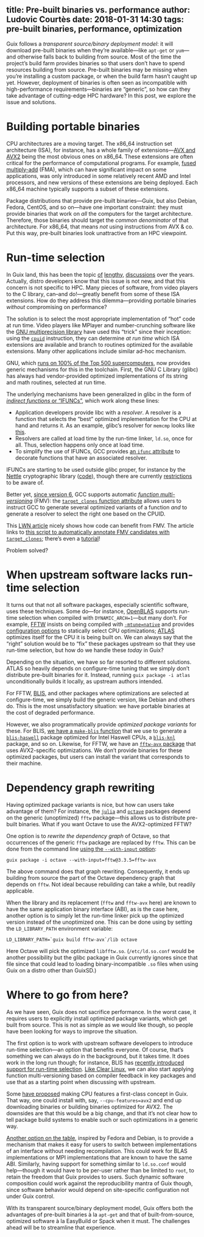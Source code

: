 title: Pre-built binaries vs. performance
author: Ludovic Courtès
date: 2018-01-31 14:30
tags: pre-built binaries, performance, optimization
---

Guix follows a _transparent source/binary deployment model_: it will
download pre-built binaries when they’re available—like `apt-get` or
`yum`—and otherwise falls back to building from source.  Most of the
time the project’s build farm provides binaries so that users don’t have
to spend resources building from source.  Pre-built binaries may be
missing when you’re installing a custom package, or when the build farm
hasn’t caught up yet.  However, deployment of binaries is often seen as
incompatible with high-performance requirements—binaries are “generic”,
so how can they take advantage of cutting-edge HPC hardware?  In this
post, we explore the issue and solutions.

# Building portable binaries

CPU architectures are a moving target.  The x86\_64 instruction set
architecture (ISA), for instance, has a whole family of extensions—[AVX
and AVX2](https://en.wikipedia.org/wiki/Advanced_Vector_Extensions)
being the most obvious ones on x86\_64.  These extensions are often
critical for the performance of computational programs.  For example,
[fused multiply-add](https://en.wikipedia.org/wiki/FMA_instruction_set)
(FMA), which can have significant impact on some applications, was only
introduced in some relatively recent AMD and Intel processors, and new
versions of these extensions are being deployed.  Each x86\_64 machine
typically supports a subset of these extensions.

Package distributions that provide pre-built binaries—Guix, but also
Debian, Fedora, CentOS, and so on—have one important constraint: they
must provide binaries that work on _all_ the computers for the target
architecture.  Therefore, those binaries should target the _common
denominator_ of that architecture.  For x86\_64, that means _not_ using
instructions from AVX & co.  Put this way, pre-built binaries look
unattractive from an HPC viewpoint.

# Run-time selection

In Guix land, this has been the topic
[of](https://lists.gnu.org/archive/html/guix-devel/2016-10/msg00005.html)
[lengthy](https://lists.gnu.org/archive/html/guix-devel/2017-08/msg00155.html),
[discussions](https://lists.gnu.org/archive/html/guix-devel/2017-09/msg00002.html)
over the years.  Actually, distro developers know that this issue is not
new, and that this concern is not specific to HPC.  Many pieces of
software, from video players to the C library, can–and do!—greatly
benefit from some of these ISA extensions.  How do they address this
dilemma—providing portable binaries _without_ compromising on
performance?

The solution is to select the most appropriate implementation of “hot”
code at run time.  Video players like MPlayer and number-crunching
software like the [GNU multiprecision library](https://gmplib.org/) have
used this “trick” since their inception: using the
[`cpuid`](https://en.wikipedia.org/wiki/Cpuid) instruction, they can
determine _at run time_ which ISA extensions are available and branch to
routines optimized for the available extensions.  Many other
applications include similar ad-hoc mechanism.

GNU, which [runs on 100% of the Top 500
supercomputers](https://www.top500.org/statistics/list/), now provides
generic mechanisms for this in the toolchain.  First, the GNU C Library
(glibc) has always had vendor-provided optimized implementations of its
string and math routines, selected at run time.

The underlying mechanisms have been generalized in glibc in the form of
[_indirect functions_ or
“IFUNCs”](https://sourceware.org/glibc/wiki/GNU_IFUNC), which work along
these lines:

  - Application developers provide libc with a _resolver_.  A resolver
    is a function that selects the “best” optimized implementation for
    the CPU at hand and returns it.  As an example, glibc’s resolver for
    `memcmp` looks like
    [this](https://sourceware.org/git/?p=glibc.git;a=blob;f=sysdeps/x86_64/multiarch/ifunc-memcmp.h).
  - Resolvers are called at load time by the run-time linker, `ld.so`,
    once for all.  Thus, selection happens only once at load time.
  - To simplify the use of IFUNCs, GCC provides [an `ifunc`
    attribute](https://gcc.gnu.org/onlinedocs/gcc-7.3.0/gcc/Common-Function-Attributes.html#index-ifunc-function-attribute)
    to decorate functions that have an associated resolver.
	
IFUNCs are starting to be used outside glibc proper, for instance by the
[Nettle](https://www.lysator.liu.se/~nisse/nettle/) cryptographic
library
([code](https://git.lysator.liu.se/nettle/nettle/blob/master/fat-setup.h#L32)),
though there are currently
[restrictions](https://sourceware.org/glibc/wiki/GNU_IFUNC#How_do_I_use_indirect_functions_in_my_own_code.3F)
to be aware of.

Better yet, [since version
6](https://developers.redhat.com/blog/2016/02/23/upcoming-features-in-gcc-6/),
GCC supports automatic [_function
multi-versioning_](https://gcc.gnu.org/wiki/FunctionMultiVersioning)
(FMV): the [`target_clones` function
attribute](https://gcc.gnu.org/onlinedocs/gcc-7.3.0/gcc/Common-Function-Attributes.html#index-target_005fclones-function-attribute)
allows users to instruct GCC to generate several optimized variants of a
function _and_ to generate a resolver to select the right one based on
the CPUID.

This [LWN article](https://lwn.net/Articles/691932/) nicely shows how
code can benefit from FMV.  The article links to [this script to
automatically annotate FMV candidates with
`target_clones`](https://github.com/clearlinux/make-fmv-patch); there’s
even a
[tutorial](https://clearlinux.org/documentation/clear-linux/tutorials/fmv)!

Problem solved?

# When upstream software lacks run-time selection

It turns out that not all software packages, especially scientific
software, uses these techniques.  Some do—for instance,
[OpenBLAS](https://guix-hpc.bordeaux.inria.fr/package/openblas) supports
run-time selection when compiled with `DYNAMIC_ARCH=1`—but many don’t.
For example, [FFTW](https://guix-hpc.bordeaux.inria.fr/package/fftw)
insists on being compiled with
[`-mtune=native`](https://gcc.gnu.org/onlinedocs/gcc-7.3.0/gcc/x86-Options.html#index-mtune-15)
and provides [configuration
options](http://fftw.org/fftw3_doc/Installation-on-Unix.html#Installation-on-Unix)
to statically select CPU optimizations;
[ATLAS](https://guix-hpc.bordeaux.inria.fr/package/atlas) optimizes
itself for the CPU it is being built on.  We can always say that the
“right” solution would be to “fix” these packages upstream so that they
use run-time selection, but how do we handle these _today_ in Guix?

Depending on the situation, we have so far resorted to different
solutions.  ATLAS so heavily depends on configure-time tuning that we
simply don’t distribute pre-built binaries for it.  Instead, running
`guix package -i atlas` unconditionally builds it locally, as upstream
authors intended.

For FFTW, [BLIS](https://guix-hpc.bordeaux.inria.fr/package/blis), and
other packages where optimizations are selected at configure-time, we
simply build the generic version, like Debian and others do.  This is
the most unsatisfactory situation: we have portable binaries at the cost
of degraded performance.

However, we also programmatically provide _optimized package variants_
for these.  For BLIS, [we have a `make-blis`
function](https://git.savannah.gnu.org/cgit/guix.git/tree/gnu/packages/maths.scm#n2687)
that we use to generate a
[`blis-haswell`](https://git.savannah.gnu.org/cgit/guix.git/tree/gnu/packages/maths.scm?id=fddf1dc3aba3176b6efc9e0be0918245665a6ebf#n2762)
package optimized for Intel Haswell CPUs, a
[`blis-knl`](https://git.savannah.gnu.org/cgit/guix.git/tree/gnu/packages/maths.scm?id=fddf1dc3aba3176b6efc9e0be0918245665a6ebf#n2767)
package, and so on.  Likewise, for FFTW, we have an [`fftw-avx`
package](https://git.savannah.gnu.org/cgit/guix.git/tree/gnu/packages/algebra.scm?id=ea5624739855f1770c960859e73d3758a95b7282#n592)
that uses AVX2-specific optimizations.  We don’t provide binaries for
these optimized packages, but users can install the variant that
corresponds to their machine.

# Dependency graph rewriting

Having optimized package variants is nice, but how can users take
advantage of them?  For instance, the
[`julia`](https://guix-hpc.bordeaux.inria.fr/package/julia) and
[`octave`](https://guix-hpc.bordeaux.inria.fr/package/octave) packages
depend on the generic (unoptimized) `fftw` package—this allows us to
distribute pre-built binaries.  What if you want Octave to use the
AVX2-optimized FFTW?

One option is to _rewrite the dependency graph_ of Octave, so that
occurrences of the generic `fftw` package are replaced by `fftw`.  This
can be done from the command line [using the `--with-input`
option](https://www.gnu.org/software/guix/manual/html_node/Package-Transformation-Options.html):

```
guix package -i octave --with-input=fftw@3.3.5=fftw-avx
```

The above command does that graph rewriting.  Consequently, it ends up
building from source the part of the Octave dependency graph that
depends on `fftw`.  Not ideal because rebuilding can take a while, but
readily applicable.

When the library and its replacement (`fftw` and `fftw-avx` here) are
known to have the same application binary interface (ABI), as is the
case here, another option is to simply let the run-time linker pick up
the optimized version instead of the unoptimized one.  This can be done
using by setting the `LD_LIBRARY_PATH` environment variable:

```
LD_LIBRARY_PATH=`guix build fftw-avx`/lib octave
```

Here Octave will pick the optimized `libfftw.so`.  (`/etc/ld.so.conf`
would be another possibility but the glibc package in Guix currently
ignores since that file since that could lead to loading
binary-incompatible `.so` files when using Guix on a distro other than
GuixSD.)

# Where to go from here?

As we have seen, Guix does not sacrifice performance.  In the worst
case, it requires users to explicitly install optimized package
variants, which get built from source.  This is not as simple as we
would like though, so people have been looking for ways to improve the
situation.

The first option is to work with upstream software developers to
introduce run-time selection—an option that benefits everyone.  Of
course, that’s something we can always do in the background, but it
takes time.  It does work in the long run though; for instance, BLIS has
[recently introduced support for run-time
selection](https://github.com/flame/blis/issues/129).  [Like Clear
Linux](https://clearlinux.org/documentation/clear-linux/tutorials/fmv),
we can also start applying function multi-versioning based on compiler
feedback in key packages and use that as a starting point when
discussing with upstream.

Some [have
proposed](https://lists.gnu.org/archive/html/guix-devel/2017-08/msg00155.html)
making CPU features a first-class concept in Guix.  That way, one could
install with, say, `--cpu-features=avx2` and end up downloading binaries
or building binaries optimized for AVX2.  The downsides are that this
would be a big change, and that it’s not clear how to tell package build
systems to enable such or such optimizations in a generic way.

[Another option on the
table](https://lists.gnu.org/archive/html/guix-devel/2017-08/msg00194.html),
inspired by Fedora and Debian, is to provide a mechanism that makes it
easy for users to switch between implementations of an interface without
needing recompilation.  This could work for BLAS implementations or MPI
implementations that are known to have the same ABI.  Similarly, having
support for something similar to `ld.so.conf` would help—though it would
have to be per-user rather than be limited to `root`, to retain the
freedom that Guix provides to users.  Such dynamic software composition
could work against the reproducibility mantra of Guix though, since
software behavior would depend on site-specific configuration not under
Guix control.

With its transparent source/binary deployment model, Guix offers both
the advantages of pre-built binaries à la `apt-get` and that of
built-from-source, optimized software à la EasyBuild or Spack when it
must.  The challenges ahead will be to streamline that experience.
